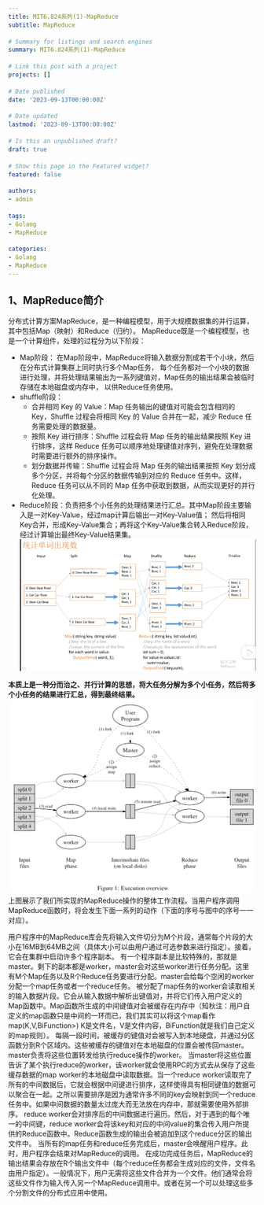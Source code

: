 ```yaml
---
title: MIT6.824系列(1)-MapReduce
subtitle: MapReduce

# Summary for listings and search engines
summary: MIT6.824系列(1)-MapReduce

# Link this post with a project
projects: []

# Date published
date: '2023-09-13T00:00:00Z'

# Date updated
lastmod: '2023-09-13T00:00:00Z'

# Is this an unpublished draft?
draft: true

# Show this page in the Featured widget?
featured: false

authors:
- admin

tags:
- Golang
- MapReduce

categories:
- Golang
- MapReduce
---
```


## 1、MapReduce简介
分布式计算方案MapReduce，是一种编程模型，用于大规模数据集的并行运算，其中包括Map（映射）和Reduce（归约）。
MapReduce既是一个编程模型，也是一个计算组件，处理的过程分为以下阶段：
- Map阶段： 在Map阶段中，MapReduce将输入数据分割成若干个小块，然后在分布式计算集群上同时执行多个Map任务，
每个任务都对一个小块的数据进行处理，并将处理结果输出为一系列键值对，Map任务的输出结果会被临时存储在本地磁盘或内存中，
以供Reduce任务使用。
- shuffle阶段：
  - 合并相同 Key 的 Value：Map 任务输出的键值对可能会包含相同的 Key，Shuffle 过程会将相同 Key 的 Value 合并在一起，减少 Reduce 任务需要处理的数据量。
  - 按照 Key 进行排序：Shuffle 过程会将 Map 任务的输出结果按照 Key 进行排序，这样 Reduce 任务可以顺序地处理键值对序列，避免在处理数据时需要进行额外的排序操作。
  - 划分数据并传输：Shuffle 过程会将 Map 任务的输出结果按照 Key 划分成多个分区，并将每个分区的数据传输到对应的 Reduce 任务中。这样，Reduce 任务可以从不同的 Map 任务中获取到数据，从而实现更好的并行化处理。
- Reduce阶段：负责把多个小任务的处理结果进行汇总。其中Map阶段主要输入是一对Key-Value，经过map计算后输出一对Key-Value值；
然后将相同Key合并，形成Key-Value集合；再将这个Key-Value集合转入Reduce阶段，经过计算输出最终Key-Value结果集。
![img](./1.png)

**本质上是一种分而治之、并行计算的思想，将大任务分解为多个小任务，然后将多个小任务的结果进行汇总，得到最终结果。**
![img](./2.png)
上图展示了我们所实现的MapReduce操作的整体工作流程。当用户程序调用MapReduce函数时，将会发生下面一系列的动作（下面的序号与图中的序号一一对应）。

用户程序中的MapReduce库会先将输入文件切分为M个片段，通常每个片段的大小在16MB到64MB之间（具体大小可以由用户通过可选参数来进行指定）。接着，它会在集群中启动许多个程序副本。
有一个程序副本是比较特殊的，那就是master。剩下的副本都是worker，master会对这些worker进行任务分配。这里有M个Map任务以及R个Reduce任务要进行分配。master会给每个空闲的worker分配一个map任务或者一个reduce任务。
被分配了map任务的worker会读取相关的输入数据片段。它会从输入数据中解析出键值对，并将它们传入用户定义的Map函数中。Map函数所生成的中间键值对会被缓存在内存中（知秋注：用户自定义的map函数只是中间的一环而已，我们其实可以将这个map看作map(K,V,BiFunction>) K是文件名，V是文件内容，BiFunction就是我们自己定义的map规则）。
每隔一段时间，被缓存的键值对会被写入到本地硬盘，并通过分区函数分到R个区域内。这些被缓存的键值对在本地磁盘的位置会被传回master。master负责将这些位置转发给执行reduce操作的worker。
当master将这些位置告诉了某个执行reduce的worker，该worker就会使用RPC的方式去从保存了这些缓存数据的map worker的本地磁盘中读取数据。当一个reduce worker读取完了所有的中间数据后，它就会根据中间键进行排序，这样使得具有相同键值的数据可以聚合在一起。之所以需要排序是因为通常许多不同的key会映射到同一个reduce任务中。如果中间数据的数量太过庞大而无法放在内存中，那就需要使用外部排序。
reduce worker会对排序后的中间数据进行遍历。然后，对于遇到的每个唯一的中间键，reduce worker会将该key和对应的中间value的集合传入用户所提供的Reduce函数中。Reduce函数生成的输出会被追加到这个reduce分区的输出文件中。
当所有的map任务和reduce任务完成后，master会唤醒用户程序。此时，用户程序会结束对MapReduce的调用。
在成功完成任务后，MapReduce的输出结果会存放在R个输出文件中（每个reduce任务都会生成对应的文件，文件名由用户指定）。一般情况下，用户无需将这些文件合并为一个文件。他们通常会将这些文件作为输入传入另一个MapReduce调用中。或者在另一个可以处理这些多个分割文件的分布式应用中使用。
